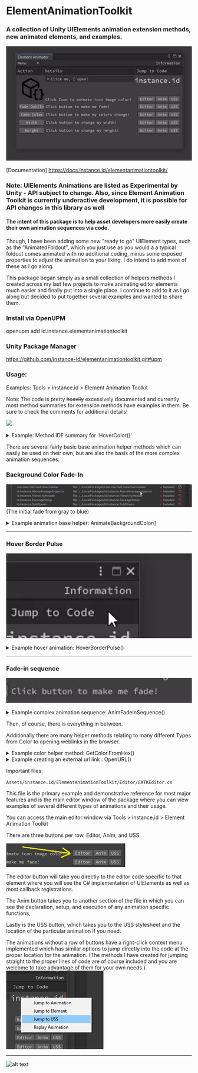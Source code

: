 
# ElementAnimationToolkit

### A collection of Unity UIElements animation extension methods, new animated elements, and examples.
![](media/intro_animation.gif)

[Documentation] https://docs.instance.id/elementanimationtoolkit/

### Note: UIElements Animations are listed as Experimental by Unity - API subject to change. Also, since Element Animation Toolkit is currently underactive development, it is possible for API changes in this library as well 

#### The intent of this package is to help asset developers more easily create their own animation sequences via code.  
Though, I have been adding some new "ready to go" UIElement types, such as the "AnimatedFoldout", which you just use as you would a a typical foldout comes animated with no additional coding, minus some exposed properties to adjust the animation to your liking. I do intend to add more of these as I go along. 

This package began simply as a small collection of helpers methods I created across my last few projects to make animating editor elements much easier and finally put into a single place. I continue to add to it as I go along but decided to put together several examples and wanted to share them.

### Install via OpenUPM  
openupm add id.instance.elementanimationtoolkit

### Unity Package Manager  
https://github.com/instance-id/elementanimationtoolkit.git#upm

### Usage:

Examples: Tools > instance.id > Element Animation Toolkit

Note: The code is pretty ~~heavily~~ excessively documented and currently most method summaries for extension methods have examples in them. Be sure to check the comments for additional details!  

![](https://i.imgur.com/hY3DGDA.png)


<details>
<summary>Example: Method IDE summary for 'HoverColor()'</summary>

```cs
/// <summary>
/// Adds forecolor hover capability that will not be lost like CSS:hover when programatically setting background color
/// </summary>
/// <example>
/// <code>
/// var originalColor = GetColor.FromHex("#BABABA");
/// var hoverColor = GetColor.FromHex("#2F569C");
///
/// label.HoverColor(originalColor, hoverColor);
/// </code>
/// </example>
```
</details>

There are several fairly basic base animation helper methods which can easily be used on their own, but are also the basis of the more complex animation sequences:

### Background Color Fade-In
![](media/background_fade_example.gif)  
 (The initial fade from gray to blue)

<details>
<summary>Example animation base helper: AnimateBackgroundColor()</summary>
Usage:

```c#

Color originalColor = GetColor.FromHex("#BABABA");
Color fadeColor = GetColor.FromHex("#2F569C");
var durationOfFade = 250; // In milliseconds

VisualElement visualElement = new VisualElement();
visualElement.AnimateBackgroundColor(originalColor, fadeColor, durationOfFade);

```

</details>

---

### Hover Border Pulse
![](media/hoverborderpulse_example.gif)  
<details>
<summary>Example hover animation: HoverBorderPulse()</summary>

Usage:

```c#
VisualElement visualElement = new VisualElement();
visualElement.HoverBorderPulse(pulseStartColor: GetColor.FromHex("#7F3B3A"), pulseEndColor: GetColor.FromHex("#2F569C"), colorDuration: 500);
```

</details>

---

### Fade-in sequence
![](media/fade_example.gif)

<details>
<summary>Example complex animation sequence: AnimFadeInSequence()</summary>
 
Usage:

```c#
Label label = new Label {text = "Click button to make me fade!"};

const int fadeInTime = 500;
const float displayTime = 2000f;
const int fadeOutTime = 500;
string newText = "then back to the original!";
var originalTextColor = GetColor.FromHex("#BABABA");
var animatedTextColor = GetColor.FromHex("#607FAE");

label.AnimFadeInSequence(newText, animatedTextColor, originalTextColor, fadeInTime, displayTime, fadeOutTime);
```

</details>

Then, of course, there is everything in between. 

Additionally there are many helper methods relating to many different Types from Color to opening weblinks in the browser.

<details>
<summary>Example color helper method: GetColor.FromHex()</summary>

Usage:
```cs 
Color color = GetColor.FromHex("#CCCCCC");
```

Implementation:

```cs
public static Color FromHex(this string color)
{
    if (!color.StartsWith("#")) Debug.LogWarning("The FromHex() function must be used on a hexadecimal string beginning with #");
    ColorUtility.TryParseHtmlString(color, out var outColor);
    return outColor;
}
```

</details>

<details>
<summary>Example creating an external url link : OpenURL() </summary>

Usage:
```cs 
VisualElement visualElement = new VisualElement();
visualElement.OpenURL("https://github.com/instance-id/ElementAnimationToolkit");
```

Implementation:

```cs
public static T OpenURL<T>(this T element, string url) where T : VisualElement
{
    element.RegisterCallback<MouseUpEvent>(evt =>
    {
        if (evt.button == 0)
        {
            Application.OpenURL(url);
            evt.StopPropagation();
        }
    });

    return element;
}
```

</details>

Important files:

    Assets/instance.id/ElementAnimationToolkit/Editor/EATKEditor.cs
This file is the primary example and demonstrative reference for most major features and is the main editor window of the package 
where you can view examples of several different types of animations and their usage.

You can access the main editor window via Tools > instance.id > Element Animation Toolkit

There are three buttons per row, Editor, Anim, and USS.

![](media/rowbuttons.png)

The editor button will take you directly to the editor code specific to that element where you will see the C# implementation of UIElements as well as most callback registrations.

The Anim button takes you to another section of the file in which you can see the declaration, setup, and execution of any animation specific functions, 

Lastly is the USS button, which takes you to the USS stylesheet and the location of the particular animation if you need.

The animations without a row of buttons have a right-click context menu implemented which has similar options to jump directly into 
the code at the proper location for the animation. (The methods I have created for jumping straight to the proper lines of code 
are of course included and you are welcome to take advantage of them for your own needs.)  
![](media/jumptomenu.png)


---
![alt text](https://i.imgur.com/cg5ow2M.png "instance.id")
